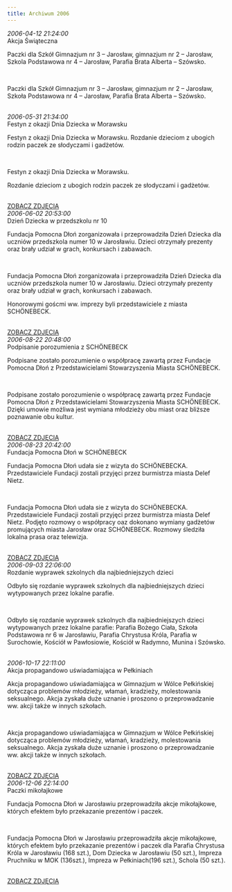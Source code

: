 ```yaml
---
title: Archiwum 2006
---
```


<div class="archiveItem">
<i>2006-04-12 21:24:00</i><br>
Akcja Świąteczna<p>Paczki dla Szkół Gimnazjum nr 3 – Jarosław, gimnazjum nr 2 – Jarosław, Szkola Podstawowa nr 4 – Jarosław, Parafia Brata Alberta – Szówsko.</p><br>
<p>Paczki dla Szkół Gimnazjum nr 3 – Jarosław, gimnazjum nr 2 – Jarosław, Szkoła Podstawowa nr 4 – Jarosław, Parafia Brata Alberta – Szówsko.</p><br>
</div>
<div class="archiveItem">
<i>2006-05-31 21:34:00</i><br>
Festyn z okazji Dnia Dziecka w Morawsku<p>Festyn z okazji Dnia Dziecka w Morawsku. Rozdanie dzieciom z ubogich rodzin paczek ze słodyczami i gadżetów.</p><br>
<p>Festyn z okazji Dnia Dziecka w Morawsku.</p><p>Rozdanie dzieciom z ubogich rodzin paczek ze słodyczami i gadżetów.</p><br>
<a href="#" class="loadImages">ZOBACZ ZDJĘCIA</a><br>
<div class="centerImgsEmpty">
<a href="img/archive_files/02/morawsko-dzien-dziecka-2006.jpg" target="_blank"><img data-src="img/archive_files/02/morawsko-dzien-dziecka-2006.jpg" /></a><br>
</div>
</div>
<div class="archiveItem">
<i>2006-06-02 20:53:00</i><br>
Dzień Dziecka w przedszkolu nr 10<p>Fundacja Pomocna Dłoń zorganizowała i przeprowadziła Dzień Dziecka dla uczniów przedszkola numer 10 w Jarosławiu. Dzieci otrzymały prezenty oraz brały udział w grach, konkursach i zabawach.</p><br>
<p>Fundacja Pomocna Dłoń zorganizowała i przeprowadziła Dzień Dziecka dla uczniów przedszkola numer 10 w Jarosławiu. Dzieci otrzymały prezenty oraz brały udział w grach, konkursach i zabawach.</p><p>Honorowymi goścmi ww. imprezy byli przedstawiciele z miasta SCHÖNEBECK.</p><br>
<a href="#" class="loadImages">ZOBACZ ZDJĘCIA</a><br>
<div class="centerImgsEmpty">
<a href="img/archive_files/01/1dzien_dziecka_2002.jpg" target="_blank"><img data-src="img/archive_files/01/1dzien_dziecka_2002.jpg" /></a><br>
<a href="img/archive_files/01/2[2].jpg" target="_blank"><img data-src="img/archive_files/01/2[2].jpg" /></a><br>
<a href="img/archive_files/01/dzien_dziecka.jpg" target="_blank"><img data-src="img/archive_files/01/dzien_dziecka.jpg" /></a><br>
<a href="img/archive_files/01/dzien_dziecka_2002.jpg" target="_blank"><img data-src="img/archive_files/01/dzien_dziecka_2002.jpg" /></a><br>
<a href="img/archive_files/01/fundacja2[1].jpg" target="_blank"><img data-src="img/archive_files/01/fundacja2[1].jpg" /></a><br>
<a href="img/archive_files/02/skanuj0001.jpg" target="_blank"><img data-src="img/archive_files/02/skanuj0001.jpg" /></a><br>
</div>
</div>
<div class="archiveItem">
<i>2006-08-22 20:48:00</i><br>
Podpisanie porozumienia z SCHÖNEBECK<p>Podpisane zostało porozumienie o współpracę zawartą przez Fundacje Pomocna Dłoń z Przedstawicielami Stowarzyszenia Miasta SCHÖNEBECK.</p><br>
<p>Podpisane zostało porozumienie o współpracę zawartą przez Fundacje Pomocna Dłoń z Przedstawicielami Stowarzyszenia Miasta SCHÖNEBECK. Dzięki umowie możliwa jest wymiana młodzieży obu miast oraz bliższe poznawanie obu kultur.</p><br>
<a href="#" class="loadImages">ZOBACZ ZDJĘCIA</a><br>
<div class="centerImgsEmpty">
<a href="img/archive_files/01/1[1].jpg" target="_blank"><img data-src="img/archive_files/01/1[1].jpg" /></a><br>
<a href="img/archive_files/01/2[1].jpg" target="_blank"><img data-src="img/archive_files/01/2[1].jpg" /></a><br>
<a href="img/archive_files/01/3[1].jpg" target="_blank"><img data-src="img/archive_files/01/3[1].jpg" /></a><br>
</div>
</div>
<div class="archiveItem">
<i>2006-08-23 20:42:00</i><br>
Fundacja Pomocna Dłoń w SCHÖNEBECK<p>Fundacja Pomocna Dłoń udała sie z wizyta do SCHÖNEBECKA. Przedstawiciele Fundacji zostali przyjęci przez burmistrza miasta Delef Nietz.</p><br>
<p>Fundacja Pomocna Dłoń udała sie z wizyta do SCHÖNEBECKA. Przedstawiciele Fundacji zostali przyjęci przez burmistrza miasta Delef Nietz.  Podjęto rozmowy o współpracy oaz dokonano wymiany gadżetów promujących miasta Jarosław oraz SCHÖNEBECK. Rozmowy śledziła lokalna prasa oraz telewizja.</p><br>
<a href="#" class="loadImages">ZOBACZ ZDJĘCIA</a><br>
<div class="centerImgsEmpty">
<a href="img/archive_files/01/01.jpg" target="_blank"><img data-src="img/archive_files/01/01.jpg" /></a><br>
<a href="img/archive_files/01/02[1].jpg" target="_blank"><img data-src="img/archive_files/01/02[1].jpg" /></a><br>
<a href="img/archive_files/01/03.jpg" target="_blank"><img data-src="img/archive_files/01/03.jpg" /></a><br>
<a href="img/archive_files/01/05[1].jpg" target="_blank"><img data-src="img/archive_files/01/05[1].jpg" /></a><br>
<a href="img/archive_files/01/05[2].jpg" target="_blank"><img data-src="img/archive_files/01/05[2].jpg" /></a><br>
<a href="img/archive_files/02/skanuj0004.jpg" target="_blank"><img data-src="img/archive_files/02/skanuj0004.jpg" /></a><br>
</div>
</div>
<div class="archiveItem">
<i>2006-09-03 22:06:00</i><br>
Rozdanie wyprawek szkolnych dla najbiedniejszych dzieci <p>Odbyło się rozdanie wyprawek szkolnych dla najbiedniejszych dzieci wytypowanych przez lokalne parafie.</p><br>
<p>Odbyło się rozdanie wyprawek szkolnych dla najbiedniejszych dzieci wytypowanych przez lokalne parafie: Parafia Bożego Ciała, Szkoła Podstawowa nr 6 w Jarosławiu, Parafia Chrystusa Króla, Parafia w Surochowie, Kościół w Pawłosiowie, Kościół w Radymno, Munina i Szówsko.</p><br>
</div>
<div class="archiveItem">
<i>2006-10-17 22:11:00</i><br>
Akcja propagandowo uświadamiająca w Pełkiniach<p>Akcja propagandowo uświadamiająca w Gimnazjum w Wólce Pełkińskiej dotycząca problemów młodzieży, włamań, kradzieży, molestowania seksualnego. Akcja zyskała duże uznanie i proszono o przeprowadzanie ww. akcji także w innych szkołach.</p><br>
<p>Akcja propagandowo uświadamiająca w Gimnazjum w Wólce Pełkińskiej dotycząca problemów młodzieży, włamań, kradzieży, molestowania seksualnego. Akcja zyskała duże uznanie i proszono o przeprowadzanie ww. akcji także w innych szkołach.</p><br>
<a href="#" class="loadImages">ZOBACZ ZDJĘCIA</a><br>
<div class="centerImgsEmpty">
<a href="img/archive_files/02/img_2578.jpg" target="_blank"><img data-src="img/archive_files/02/img_2578.jpg" /></a><br>
<a href="img/archive_files/01/akcja-prop-uswiadamiajaca-2007.jpg" target="_blank"><img data-src="img/archive_files/01/akcja-prop-uswiadamiajaca-2007.jpg" /></a><br>
<a href="img/archive_files/02/pelkinie-akcja-prop-2006.jpg" target="_blank"><img data-src="img/archive_files/02/pelkinie-akcja-prop-2006.jpg" /></a><br>
<a href="img/archive_files/02/policjant.jpg" target="_blank"><img data-src="img/archive_files/02/policjant.jpg" /></a><br>
</div>
</div>
<div class="archiveItem">
<i>2006-12-06 22:14:00</i><br>
Paczki mikołajkowe<p>Fundacja Pomocna Dłoń w Jarosławiu przeprowadziła akcje mikołajkowe, których efektem było przekazanie prezentów i paczek.</p><br>
<p>Fundacja Pomocna Dłoń w Jarosławiu przeprowadziła akcje mikołajkowe, których efektem było przekazanie prezentów i paczek dla Parafia Chrystusa Króla w Jarosławiu (168 szt.), Dom Dziecka w Jarosławiu (50 szt.), Impreza Pruchniku w MOK (136szt.), Impreza w Pełkiniach(196 szt.), Schola (50 szt.).</p><br>
<a href="#" class="loadImages">ZOBACZ ZDJĘCIA</a><br>
<div class="centerImgsEmpty">
<a href="img/archive_files/02/mikolaj-pruchnik-2006.jpg" target="_blank"><img data-src="img/archive_files/02/mikolaj-pruchnik-2006.jpg" /></a><br>
</div>
</div>
